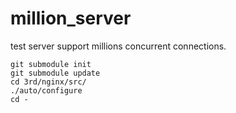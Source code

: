 # million_server
test server support millions concurrent connections.

```
git submodule init
git submodule update
cd 3rd/nginx/src/
./auto/configure
cd -
```
